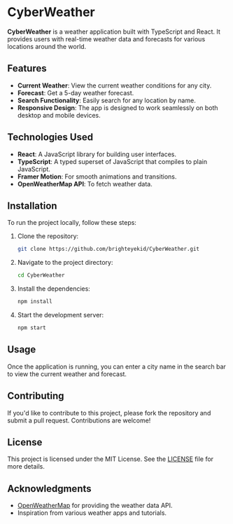 
# CyberWeather

**CyberWeather** is a weather application built with TypeScript and React. It provides users with real-time weather data and forecasts for various locations around the world.

## Features

- **Current Weather**: View the current weather conditions for any city.
- **Forecast**: Get a 5-day weather forecast.
- **Search Functionality**: Easily search for any location by name.
- **Responsive Design**: The app is designed to work seamlessly on both desktop and mobile devices.

## Technologies Used

- **React**: A JavaScript library for building user interfaces.
- **TypeScript**: A typed superset of JavaScript that compiles to plain JavaScript.
- **Framer Motion**: For smooth animations and transitions.
- **OpenWeatherMap API**: To fetch weather data.

## Installation

To run the project locally, follow these steps:

1. Clone the repository:
   ```bash
   git clone https://github.com/brighteyekid/CyberWeather.git
   ```
2. Navigate to the project directory:
   ```bash
   cd CyberWeather
   ```
3. Install the dependencies:
   ```bash
   npm install
   ```
4. Start the development server:
   ```bash
   npm start
   ```

## Usage

Once the application is running, you can enter a city name in the search bar to view the current weather and forecast.

## Contributing

If you'd like to contribute to this project, please fork the repository and submit a pull request. Contributions are welcome!

## License

This project is licensed under the MIT License. See the [LICENSE](LICENSE) file for more details.

## Acknowledgments

- [OpenWeatherMap](https://openweathermap.org/) for providing the weather data API.
- Inspiration from various weather apps and tutorials.



